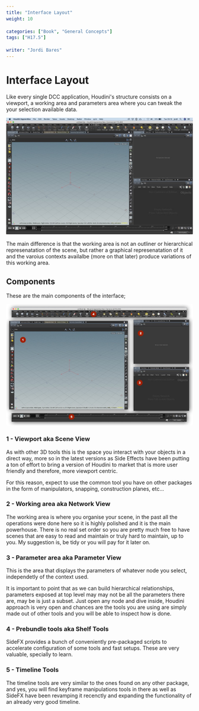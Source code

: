 ```yaml
---
title: "Interface Layout"
weight: 10

categories: ["Book", "General Concepts"]
tags: ["H17.5"]

writer: "Jordi Bares"
---
```


# Interface Layout

Like every single DCC application, Houdini's structure consists on a viewport, a working area and parameters area where you can tweak the your selection available data.

![Default UI Layout][1]

The main difference is that the working area is not an outliner or hierarchical represenatation of the scene, but rather a graphical represenatation of it and the varoius contexts availalbe (more on that later) produce variations of this working area.

## Components

These are the main components of the interface;

![UI Components][2]

### 1 - Viewport aka Scene View

As with other 3D tools this is the space you interact with your objects in a direct way, more so in the latest versions as Side Effects have been putting a ton of effort to bring a version of Houdini to market that is more user friendly and therefore, more viewport centric.

For this reason, expect to use the common tool you have on other packages in the form of manipulators, snapping, construction planes, etc...

### 2 - Working area aka Network View

The working area is where you organise your scene, in the past all the operations were done here so it is highly polished and it is the main powerhouse. There is no real set order so you are pretty much free to have scenes that are easy to read and maintain or truly hard to maintain, up to you.
My suggestion is, be tidy or you will pay for it later on.

### 3 - Parameter area aka Parameter View

This is the area that displays the parameters of whatever node you select, independetly of the context used.

It is important to point that as we can build hierarchical relationships, parameters exposed at top level may may not be all the parameters there are, may be is just a subset. Just open any node and dive inside, Houdini approach is very open and chances are the tools you are using are simply made out of other tools and you will be able to inspect how is done. 

### 4 - Prebundle tools aka Shelf Tools

SideFX provides a bunch of conveniently pre-packaged scripts to accelerate configuration of some tools and fast setups. These are very valuable, specially to learn.

### 5 - Timeline Tools

The timeline tools are very similar to the ones found on any other package, and yes, you will find keyframe manipulations tools in there as well as SideFX have been revamping it recenctly and expanding the functionality of an already very good timeline.


[1]: ui__1_empty.jpg
[2]: ui__2_components.jpg
[3]: ui__3_newDesktop.jpg
[4]: ui__4_newDesktopWithParams.jpg



